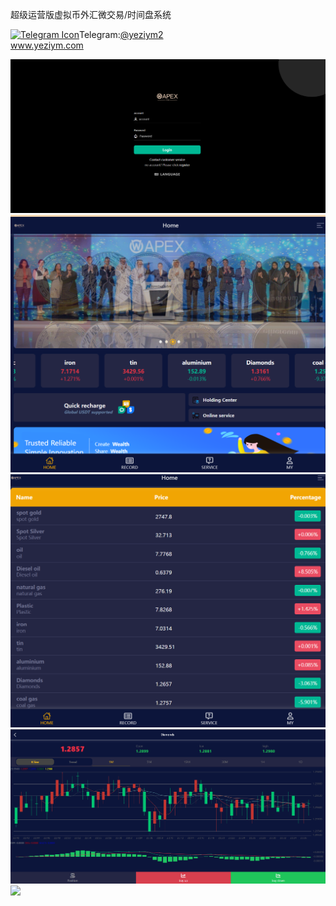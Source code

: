 超级运营版虚拟币外汇微交易/时间盘系统<p dir="auto"><a target="_blank" rel="noopener noreferrer nofollow" href="https://camo.githubusercontent.com/d614d90677fbc2e34c7c62ebc68c82379d87a57c4beaf05af65fec7ba6b72e36/68747470733a2f2f63646e2d69636f6e732d706e672e666c617469636f6e2e636f6d2f3531322f323131312f323131313634362e706e67"><img src="https://camo.githubusercontent.com/d614d90677fbc2e34c7c62ebc68c82379d87a57c4beaf05af65fec7ba6b72e36/68747470733a2f2f63646e2d69636f6e732d706e672e666c617469636f6e2e636f6d2f3531322f323131312f323131313634362e706e67" alt="Telegram Icon" style="width: 16px; max-width: 100%;" data-canonical-src="https://cdn-icons-png.flaticon.com/512/2111/2111646.png"></a>Telegram:<a href="https://t.me/yeziym2" rel="nofollow">@yeziym2</a><br><a href="https://www.yeziym.com/">www.yeziym.com</a></p><img src="https://github.com/yeziym/3xtb9tQ12h/blob/main/qrWwb.png"><img src="https://github.com/yeziym/3xtb9tQ12h/blob/main/56Ztd.png"><img src="https://github.com/yeziym/3xtb9tQ12h/blob/main/KU2S3.png"><img src="https://github.com/yeziym/3xtb9tQ12h/blob/main/DfLHN.png"><img src="https://github.com/yeziym/3xtb9tQ12h/blob/main/X4jOb.png">
